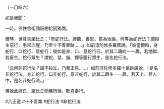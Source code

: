 （一〇四六）

如是我聞：

一時，佛住舍衛國祇樹給孤獨園。

爾時，世尊告諸比丘：「有蛇行法。諦聽，善思，當為汝說。何等為蛇行法？謂殺生惡行，手常血腥，乃至十不善業跡……」如前淳陀修多羅廣說。「彼當爾時，身蛇行、口蛇行、意蛇行；彼如是身、口、意蛇行已，於其二趣向一一趣，若地獄、若畜生。蛇行眾生？謂蛇、鼠、猫、狸等腹行眾生，是名蛇行法。

「云何非蛇行法？謂不殺生，乃至正見……」如前淳陀修多羅十業跡廣說，「是名非蛇行法。身非蛇行、口非蛇行、意非蛇行，於其二趣生一一趣，若天上、若人中，是名非蛇行法。」

佛說此經已，諸比丘聞佛所說，歡喜奉行。



#八正道
#十不善業
#蛇行法
#非蛇行法
